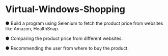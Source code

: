 # Virtual-Windows-Shopping

● Build a program using Selenium to fetch the product price from websites like Amazon, HealthSnap.

● Comparing the product price from different websites.

● Recommending the user from where to buy the product.
